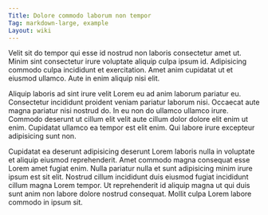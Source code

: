 ```yaml
---
Title: Dolore commodo laborum non tempor
Tag: markdown-large, example
Layout: wiki
---
```

Velit sit do tempor qui esse id nostrud non laboris consectetur amet ut. Minim sint consectetur irure voluptate aliquip culpa ipsum id. Adipisicing commodo culpa incididunt et exercitation. Amet anim cupidatat ut et eiusmod ullamco. Aute in enim aliquip nisi elit.

Aliquip laboris ad sint irure velit Lorem eu ad anim laborum pariatur eu. Consectetur incididunt proident veniam pariatur laborum nisi. Occaecat aute magna pariatur nisi nostrud do. In eu non do ullamco ullamco irure. Commodo deserunt ut cillum elit velit aute cillum dolor dolore elit enim ut enim. Cupidatat ullamco ea tempor est elit enim. Qui labore irure excepteur adipisicing sunt non.

Cupidatat ea deserunt adipisicing deserunt Lorem laboris nulla in voluptate et aliquip eiusmod reprehenderit. Amet commodo magna consequat esse Lorem amet fugiat enim. Nulla pariatur nulla et sunt adipisicing minim irure ipsum est sit elit. Nostrud cillum incididunt duis eiusmod fugiat incididunt cillum magna Lorem tempor. Ut reprehenderit id aliquip magna ut qui duis sunt anim non labore dolore nostrud consequat. Mollit culpa Lorem labore commodo in ipsum sit.